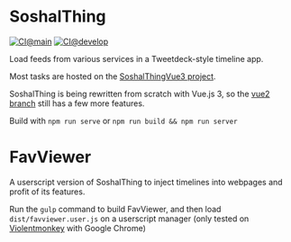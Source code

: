 # SoshalThing

[![CI@main](https://github.com/misabiko/SoshalThing/actions/workflows/ci.yml/badge.svg?branch=main)](https://github.com/misabiko/SoshalThing/actions/workflows/ci.yml)
[![CI@develop](https://github.com/misabiko/SoshalThing/actions/workflows/ci.yml/badge.svg?branch=develop)](https://github.com/misabiko/SoshalThing/actions/workflows/ci.yml)

Load feeds from various services in a Tweetdeck-style timeline app.

Most tasks are hosted on the [SoshalThingVue3 project](https://github.com/misabiko/SoshalThing/projects/4).

SoshalThing is being rewritten from scratch with Vue.js 3, so the [vue2 branch](https://github.com/misabiko/SoshalThing/tree/vue2) still has a few more features.

Build with
`npm run serve`
or
`npm run build && npm run server`

# FavViewer

A userscript version of SoshalThing to inject timelines into webpages and profit of its features.

Run the `gulp` command to build FavViewer, and then load `dist/favviewer.user.js` on a userscript manager (only tested on [Violentmonkey](https://violentmonkey.github.io/) with Google Chrome)

